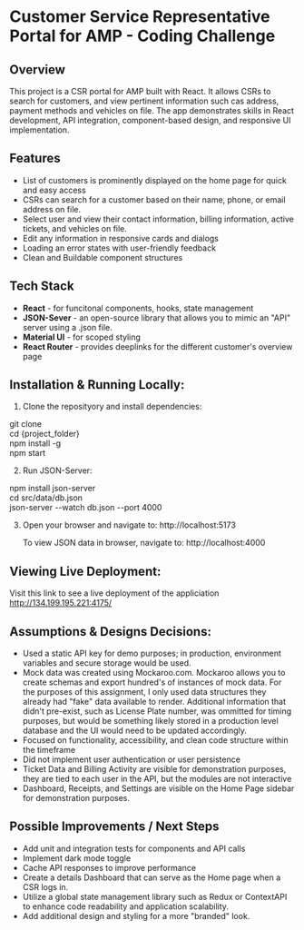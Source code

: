 # Customer Service Representative Portal for AMP - Coding Challenge 

## Overview 

This project is a CSR portal for AMP built with React. It allows CSRs to search for customers, and view pertinent information such cas address, payment methods and vehicles on file. The app demonstrates skills in React development, API integration, component-based design, and responsive UI implementation.


## Features

- List of customers is prominently displayed on the home page for quick and easy access 
- CSRs can search for a customer based on their name, phone, or email address on file. 
- Select user and view their contact information, billing information, active tickets, and vehicles on file. 
- Edit any information in responsive cards and dialogs 
- Loading an error states with user-friendly feedback 
- Clean and Buildable component structures 


## Tech Stack 

- **React** - for funcitonal components, hooks, state management
- **JSON-Sever** - an open-source library that allows you to mimic an "API" server using a .json file.
- **Material UI** - for scoped styling
- **React Router** - provides deeplinks for the different customer's overview page 

## Installation & Running Locally: 

1. Clone the reposityory and install dependencies:
   
git clone <repo-url> <br>
cd {project_folder} <br>
npm install -g <br>
npm start

2. Run JSON-Server:  

npm install json-server <br>
cd src/data/db.json <br>
json-server --watch db.json --port 4000 <br>

3. Open your browser and navigate to: http://localhost:5173

   To view JSON data in browser, navigate to: http://localhost:4000 

## Viewing Live Deployment: 

Visit this link to see a live deployment of the appliciation
http://134.199.195.221:4175/


## Assumptions & Designs Decisions:
- Used a static API key for demo purposes; in production, environment variables and secure storage would be used. 
- Mock data was created using Mockaroo.com. Mockaroo allows you to create schemas and export hundred's of instances of mock data. For the purposes of this assignment, I only used data structures they already had "fake" data available to render. Additional information that didn't pre-exist, such as License Plate number, was ommitted for timing purposes, but would be something likely stored in a production level database and the UI would need to be updated accordingly. 
- Focused on functionality, accessibility, and clean code structure within the timeframe 
- Did not implement user authentication or user persistence 
- Ticket Data and Billing Activity are visible for demonstration purposes, they are tied to each user in the API, but the modules are not interactive 
- Dashboard, Receipts, and Settings are visible on the Home Page sidebar for demonstration purposes. 

## Possible Improvements / Next Steps 
- Add unit and integration tests for components and API calls 
- Implement dark mode toggle
- Cache API responses to improve performance 
- Create a details Dashboard that can serve as the Home page when a CSR logs in. 
- Utilize a global state management library such as Redux or ContextAPI to enhance code readability and application scalability.  
- Add additional design and styling for a more "branded" look. 
